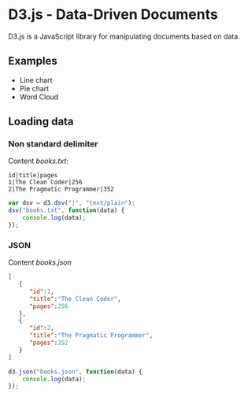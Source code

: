 # D3.js - Data-Driven Documents

D3.js is a JavaScript library for manipulating documents based on data.

## Examples

- Line chart
- Pie chart
- Word Cloud

## Loading data

### Non standard delimiter

Content *books.txt*:

```
id|title|pages
1|The Clean Coder|256
2|The Pragmatic Programmer|352
```

```js
var dsv = d3.dsv("|", "text/plain");
dsv("books.txt", function(data) {
    console.log(data);
});
```

### JSON

Content *books.json*

```json
[
   {
      "id":1,
      "title":"The Clean Coder",
      "pages":256
   },
   {
      "id":2,
      "title":"The Pragmatic Programmer",
      "pages":352
   }
]
```

```js
d3.json("books.json", function(data) {
    console.log(data);
});
```